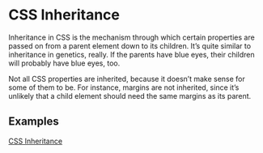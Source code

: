 # CSS Inheritance

Inheritance in CSS is the mechanism through which certain properties are passed on from a parent element down to its children. It’s quite similar to inheritance in genetics, really. If the parents have blue eyes, their children will probably have blue eyes, too.

Not all CSS properties are inherited, because it doesn’t make sense for some of them to be. For instance, margins are not inherited, since it’s unlikely that a child element should need the same margins as its parent.

## Examples

[CSS Inheritance](https://codepen.io/samnang/pen/gmyWyB)
